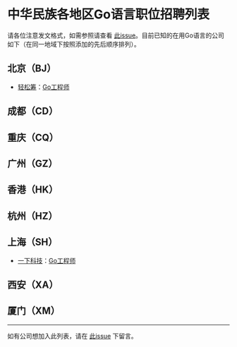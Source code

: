 # 中华民族各地区Go语言职位招聘列表


请各位注意发文格式，如需参照请查看 [此issue](https://github.com/GoHackers/jobs/issues/2)。目前已知的在用Go语言的公司如下（在同一地域下按照添加的先后顺序排列）。

## 北京（BJ）
- [轻松筹](https://www.qschou.com)：[Go工程师](https://github.com/GoHackers/jobs/issues/2)

## 成都（CD）

## 重庆（CQ）

## 广州（GZ）

## 香港（HK）

## 杭州（HZ）

## 上海（SH）
- [一下科技](http://www.yixia.com/)：[Go工程师](https://github.com/GoHackers/jobs/issues/3)

## 西安（XA）

## 厦门（XM）

---------------

如有公司想加入此列表，请在 [此issue](https://github.com/GoHackers/jobs/issues/1) 下留言。

